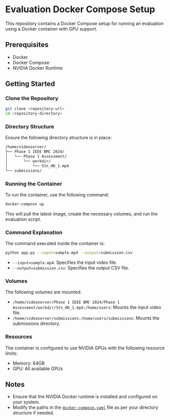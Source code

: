 # Evaluation Docker Compose Setup

This repository contains a Docker Compose setup for running an evaluation using a Docker container with GPU support.

## Prerequisites

- Docker
- Docker Compose
- NVIDIA Docker Runtime

## Getting Started

### Clone the Repository

```sh
git clone <repository-url>
cd <repository-directory>
```

### Directory Structure

Ensure the following directory structure is in place:

```sh
/home/videoserver/
├── Phase 1 IEEE BMC 2024/
│   └── Phase 1 Assessment/
│       └── workdir/
│           └── Stn_HD_1.mp4
└── submissions/
```

### Running the Container

To run the container, use the following command:

```sh
docker-compose up
```

This will pull the latest image, create the necessary volumes, and run the evaluation script.

### Command Explanation

The command executed inside the container is:

```sh
python app.py --input=sample.mp4 --output=submission.csv
```

- `--input=sample.mp4`: Specifies the input video file.
- `--output=submission.csv`: Specifies the output CSV file.

### Volumes

The following volumes are mounted:

- `/home/videoserver/Phase 1 IEEE BMC 2024/Phase 1 Assessment/workdir/Stn_HD_1.mp4:/home/users`: Mounts the input video file.
- `/home/videoserver/submissions:/home/users/submissions`: Mounts the submissions directory.

### Resources

The container is configured to use NVIDIA GPUs with the following resource limits:

- Memory: 64GB
- GPU: All available GPUs

## Notes

- Ensure that the NVIDIA Docker runtime is installed and configured on your system.
- Modify the paths in the [`docker-compose.yaml`](docker-compose.yaml) file as per your directory structure if needed.
